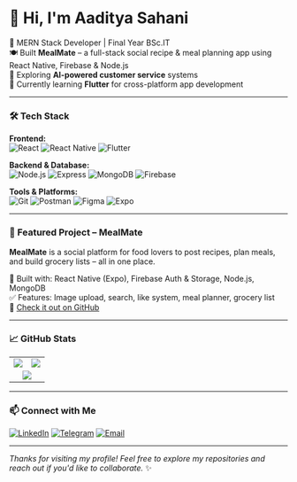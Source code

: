 # 👋 Hi, I'm Aaditya Sahani

🚀 MERN Stack Developer | Final Year BSc.IT  
🍽️ Built **MealMate** – a full-stack social recipe & meal planning app using React Native, Firebase & Node.js  
🤖 Exploring **AI-powered customer service** systems  
📱 Currently learning **Flutter** for cross-platform app development

---

### 🛠️ Tech Stack

**Frontend:**  
![React](https://img.shields.io/badge/-React-61DAFB?logo=react&logoColor=white&style=for-the-badge)
![React Native](https://img.shields.io/badge/-React_Native-61DAFB?logo=react&logoColor=white&style=for-the-badge)
![Flutter](https://img.shields.io/badge/-Flutter-02569B?logo=flutter&logoColor=white&style=for-the-badge)

**Backend & Database:**  
![Node.js](https://img.shields.io/badge/-Node.js-339933?logo=node.js&logoColor=white&style=for-the-badge)
![Express](https://img.shields.io/badge/-Express-000000?logo=express&logoColor=white&style=for-the-badge)
![MongoDB](https://img.shields.io/badge/-MongoDB-47A248?logo=mongodb&logoColor=white&style=for-the-badge)
![Firebase](https://img.shields.io/badge/-Firebase-FFCA28?logo=firebase&logoColor=black&style=for-the-badge)

**Tools & Platforms:**  
![Git](https://img.shields.io/badge/-Git-F05032?logo=git&logoColor=white&style=for-the-badge)
![Postman](https://img.shields.io/badge/-Postman-FF6C37?logo=postman&logoColor=white&style=for-the-badge)
![Figma](https://img.shields.io/badge/-Figma-F24E1E?logo=figma&logoColor=white&style=for-the-badge)
![Expo](https://img.shields.io/badge/-Expo-000020?logo=expo&logoColor=white&style=for-the-badge)

---

### 🚀 Featured Project – MealMate

**MealMate** is a social platform for food lovers to post recipes, plan meals, and build grocery lists – all in one place.

🌟 Built with: React Native (Expo), Firebase Auth & Storage, Node.js, MongoDB  
✅ Features: Image upload, search, like system, meal planner, grocery list  
🔗 [Check it out on GitHub](https://github.com/aaditya7788/MealMate)

---

### 📈 GitHub Stats

<table>
  <tr>
    <td>
      <img src="https://github-readme-stats.vercel.app/api?username=aaditya7788&theme=dark&show_icons=true&hide_border=true&count_private=true" />
    </td>
    <td>
      <img src="https://github-readme-streak-stats.herokuapp.com/?user=aaditya7788&theme=dark&hide_border=true" />
    </td>
  </tr>
  <tr>
    <td colspan="2" align="center">
      <img src="https://github-readme-stats.vercel.app/api/top-langs/?username=aaditya7788&theme=dark&show_icons=true&hide_border=true&layout=compact" />
    </td>
  </tr>
</table>

---

### 📫 Connect with Me

[![LinkedIn](https://img.shields.io/badge/-LinkedIn-0077B5?logo=linkedin&logoColor=white&style=for-the-badge)](https://www.linkedin.com/in/aadityasahani78)
[![Telegram](https://img.shields.io/badge/-Telegram-2CA5E0?logo=telegram&logoColor=white&style=for-the-badge)](https://t.me/Aaditya4455)
[![Email](https://img.shields.io/badge/-Email-D14836?logo=gmail&logoColor=white&style=for-the-badge)](mailto:aadityasahani78@gmail.com)

---

_Thanks for visiting my profile! Feel free to explore my repositories and reach out if you'd like to collaborate._ ✨
